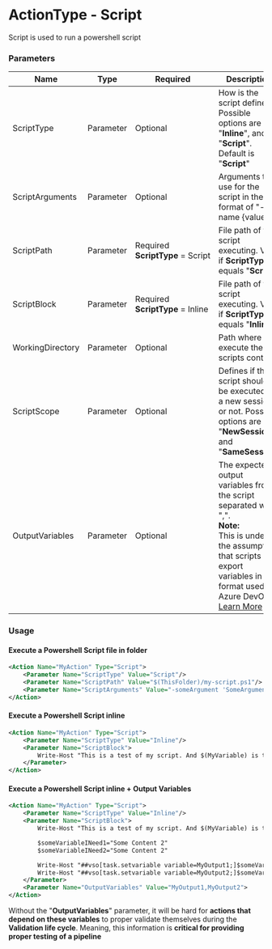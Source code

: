 # ActionType - Script
Script is used to run a powershell script


### Parameters
|Name|Type|Required|Description|
|----|----|--------|-----------|
|ScriptType|Parameter|Optional|How is the script defined. Possible options are "**Inline**", and "**Script**". Default is "**Script**"|
|ScriptArguments|Parameter|Optional|Arguments to use for the script in the format of "-name {value}"|
|ScriptPath|Parameter|Required <div style='white-space:nowrap'>**ScriptType** = Script|File path of the script executing. Valid if **ScriptType** equals "**Script**"</div>|
|ScriptBlock|Parameter|Required <div style='white-space:nowrap'>**ScriptType** = Inline|File path of the script executing. Valid if **ScriptType** equals "**Inline**"</div>|
|WorkingDirectory|Parameter|Optional|Path where to execute the scripts content|
ScriptScope|Parameter| Optional|Defines if the script should be executed in a new session or not. Possible options are "**NewSession**" and "**SameSession**"|
|OutputVariables|Parameter|Optional|<div>The expected output variables from the script separated with ",". </div><div><b>Note: </b></div>This is under the assumption that scripts will export variables in the format used for Azure DevOps. [Learn More](https://docs.microsoft.com/en-us/azure/devops/pipelines/scripts/logging-commands?view=azure-devops&tabs=bash) |


### Usage 

#### Execute a Powershell Script file in folder
```XML
<Action Name="MyAction" Type="Script">
    <Parameter Name="ScriptType" Value="Script"/>
    <Parameter Name="ScriptPath" Value="$(ThisFolder)/my-script.ps1"/>
    <Parameter Name="ScriptArguments" Value="-someArgument 'SomeArgument'"/>
</Action>
```

#### Execute a Powershell Script inline
```XML
<Action Name="MyAction" Type="Script">
    <Parameter Name="ScriptType" Value="Inline"/>
    <Parameter Name="ScriptBlock">
        Write-Host "This is a test of my script. And $(MyVariable) is the value of MyVariable"
    </Parameter>
</Action>
```

#### Execute a Powershell Script inline + Output Variables
```XML
<Action Name="MyAction" Type="Script">
    <Parameter Name="ScriptType" Value="Inline"/>
    <Parameter Name="ScriptBlock">
        Write-Host "This is a test of my script. And $(MyVariable) is the value of MyVariable"

        $someVariableINeed1="Some Content 2"
        $someVariableINeed2="Some Content 2"

        Write-Host "##vso[task.setvariable variable=MyOutput1;]$someVariableINeed1"
        Write-Host "##vso[task.setvariable variable=MyOutput2;]$someVariableINeed2"
    </Parameter>
    <Parameter Name="OutputVariables" Value="MyOutput1,MyOutput2">
</Action>
```
Without the "**OutputVariables**" parameter, it will be hard for **actions that depend on these variables** to proper validate themselves during the **Validation life cycle**. Meaning, this information is **critical for providing proper testing of a pipeline**